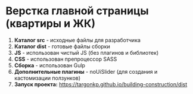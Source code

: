 # Верстка главной страницы (квартиры и ЖК)

1) **Каталог src** - исходные файлы для разработчика
2) **Каталог dist** - готовые файлы сборки
3) **JS** - использован чистый JS (без плагинов и библиотек)
4) **CSS** - использован препроцессор SASS
5) **Сборка** - использован Gulp
6) **Дополнительные плагины** - noUiSlider (для создания и кастомизации ползунков)
7) **Запуск проекта:** https://targonkp.github.io/building-construction/dist
